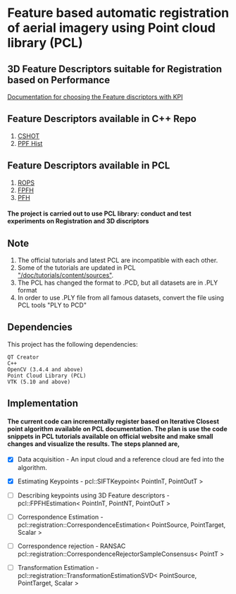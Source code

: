 # Feature based automatic registration of aerial imagery using Point cloud library (PCL)

## 3D Feature Descriptors suitable for Registration based on Performance
  [Documentation for choosing the Feature discriptors with KPI ](https://docs.google.com/document/d/1rlW5H1NrMiBt6rW-jM73dyxy5JrsuGpSkpbSgFH9KK4/edit?usp=sharing1)

## Feature Descriptors available in C++ Repo
1. [CSHOT](http://vision.disi.unibo.it/research/80-shot)
2. [PPF Hist](https://gitlab.com/caro-sdu/covis)

## Feature Descriptors available in PCL
1. [ROPS](http://pointclouds.org/documentation/tutorials/rops_feature.php)
2. [FPFH](http://pointclouds.org/documentation/tutorials/fpfh_estimation.php)
3. [PFH](http://pointclouds.org/documentation/tutorials/pfh_estimation.php)

#### The project is carried out to use PCL library: conduct and test experiments on Registration and 3D discriptors

## Note
1. The official tutorials and latest PCL are incompatible with each other.
2. Some of the tutorials are updated in PCL ["/doc/tutorials/content/sources"](https://github.com/PointCloudLibrary/pcl). 
3. The PCL has changed the format to .PCD, but all datasets are in .PLY format
4. In order to use .PLY file from all famous datasets, convert the file using PCL tools "PLY to PCD"

## Dependencies
This project has the following dependencies: 
```
QT Creator
C++
OpenCV (3.4.4 and above)
Point Cloud Library (PCL)
VTK (5.10 and above)
```
## Implementation
#### The current code can incrementally register based on Iterative Closest point algorithm available on PCL documentation. The plan is use the code snippets in PCL tutorials available on official website and make small changes and visualize the results. The steps planned are,

- [x] Data acquisition - An input cloud and a reference cloud are fed into the algorithm.
- [x] Estimating Keypoints - pcl::SIFTKeypoint< PointInT, PointOutT >
- [ ] Describing keypoints using 3D Feature descriptors - pcl::FPFHEstimation< PointInT, PointNT, PointOutT >
- [ ] Correspondence Estimation - pcl::registration::CorrespondenceEstimation< PointSource, PointTarget, Scalar >
- [ ] Correspondence rejection - RANSAC pcl::registration::CorrespondenceRejectorSampleConsensus< PointT >
- [ ] Transformation Estimation - pcl::registration::TransformationEstimationSVD< PointSource, PointTarget, Scalar >
 
